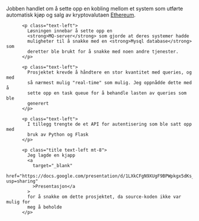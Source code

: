 

<p class="text-left title">
            Jobben handlet om å sette opp en kobling mellom et system som
            utførte automatisk kjøp og salg av kryptovalutaen
            <a target="_blank" href="https://ethereum.org/">Ethereum</a>.
          </p>

          <p class="text-left">
            Løsningen innebar å sette opp en
            <strong>MQ-server</strong> som gjorde at deres systemer hadde
            muligheter til å snakke med en <strong>Mysql database</strong> som
            deretter ble brukt for å snakke med noen andre tjenester.
          </p>

          <p class="text-left">
            Prosjektet krevde å håndtere en stor kvantitet med queries, og med
            så nærmest mulig "real-time" som mulig. Jeg oppnådde dette med å
            sette opp en task queue for å behandle lasten av queries som ble
            generert
          </p>

          <p class="text-left">
            I tillegg trengte de et API for autentisering som ble satt opp med
            bruk av Python og Flask
          </p>

          <p class="title text-left mt-8">
            Jeg lagde en kjapp
            <a
              target="_blank"
              href="https://docs.google.com/presentation/d/1LXkCFgN9XUgF9BPWpkgx5dKs_0N6PCF4NRtT8xB3AAw/edit?usp=sharing"
              >Presentasjon</a
            >
            for å snakke om dette prosjektet, da source-koden ikke var mulig for
            meg å beholde
          </p>